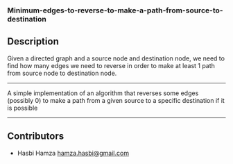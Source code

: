 ### Minimum-edges-to-reverse-to-make-a-path-from-source-to-destination

## Description 
Given a directed graph and a source node and destination node, we need to find how many edges we need to reverse in order to make at least 1 path from source node to destination node.


----
A simple implementation of an algorithm that reverses some edges (possibly 0) to make a path from a given source to a specific destination
if it is possible 

----

## Contributors
- Hasbi Hamza <hamza.hasbi@gmail.com> 

